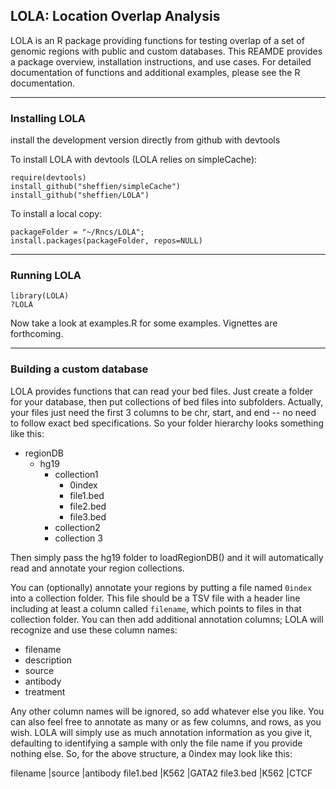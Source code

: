 LOLA: Location Overlap Analysis
-------------------------------

LOLA is an R package providing functions for testing overlap of a set of genomic regions with public and custom databases. This REAMDE provides a package overview, installation instructions, and use cases. For detailed documentation of functions and additional examples, please see the R documentation.

--------------------------------------------------------------------------------
### Installing LOLA
install the development version directly from github with devtools

To install LOLA with devtools (LOLA relies on simpleCache):

```
require(devtools)
install_github("sheffien/simpleCache")
install_github("sheffien/LOLA") 
```

To install a local copy:

```
packageFolder = "~/Rncs/LOLA";
install.packages(packageFolder, repos=NULL)
```

--------------------------------------------------------------------------------
### Running LOLA

```
library(LOLA)
?LOLA
```

Now take a look at examples.R for some examples. Vignettes are forthcoming.

--------------------------------------------------------------------------------
### Building a custom database

LOLA provides functions that can read your bed files. Just create a folder for your database, then put collections of bed files into subfolders. Actually, your files just need the first 3 columns to be chr, start, and end -- no need to follow exact bed specifications. So your folder hierarchy looks something like this:

* regionDB
  * hg19
    * collection1
      * 0index
      * file1.bed
      * file2.bed
      * file3.bed
    * collection2
    * collection 3

Then simply pass the hg19 folder to loadRegionDB() and it will automatically read and annotate your region collections.

You can (optionally) annotate your regions by putting a file named `0index` into a collection folder. This file should be a TSV file with a header line including at least a column called `filename`, which points to files in that collection folder. You can then add additional annotation columns; LOLA will recognize and use these column names:

* filename
* description
* source 
* antibody
* treatment

Any other column names will be ignored, so add whatever else you like. You can also feel free to annotate as many or as few columns, and rows, as you wish. LOLA will simply use as much annotation information as you give it, defaulting to identifying a sample with only the file name if you provide nothing else. So, for the above structure, a 0index may look like this:

filename	|source	|antibody
file1.bed	|K562		|GATA2 
file3.bed	|K562		|CTCF



